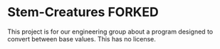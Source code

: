 # Stem-Creatures FORKED
This project is for our engineering group about a program designed to convert between base values.
This has no license.
